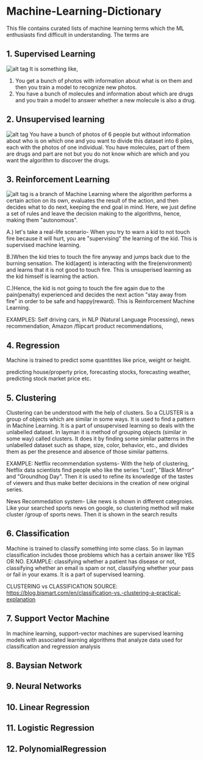# Machine-Learning-Dictionary

This file contains curated lists of machine learning terms which the ML enthusiasts find difficult in understanding.
The terms are 

## 1. Supervised Learning
![alt tag](https://cdn.educba.com/academy/wp-content/uploads/2019/08/What-is-supervised-learning.jpg)
It is something like,
1. You get a bunch of photos with information about what is on them and then you train a model to recognize new photos.
2. You have a bunch of molecules and information about which are drugs and you train a model to answer whether a new molecule is also a drug.


## 2. Unsupervised learning
![alt tag](https://static.javatpoint.com/tutorial/machine-learning/images/difference-between-supervised-and-unsupervised-learning.jpg)
You have a bunch of photos of 6 people but without information about who is on which one and you want to divide this dataset into 6 piles, each with the photos of one individual.
You have molecules, part of them are drugs and part are not but you do not know which are which and you want the algorithm to discover the drugs.


## 3. Reinforcement Learning
![alt tag](http://url/to/img.png)
is a branch of Machine Learning where the algorithm performs a certain action on its own, evaluates the result of the action, and then decides what to do next, keeping the end goal in mind. Here, we just define a set of rules and leave the decision making to the algorithms, hence, making them "autonomous".

A.) let's take a real-life scenario- When you try to warn a kid to not touch fire because it will hurt, you are "supervising" the learning of the kid. This is supervised machine learning.

B.)When the kid tries to touch the fire anyway and jumps back due to the burning sensation. The kid(agent) is interacting with the fire(environment) and learns that it is not good to touch fire. This is unsuperised learning as the kid himself is learning the action.

C.)Hence, the kid is not going to touch the fire again due to the pain(penalty) experienced and decides the next action "stay away from fire" in order to be safe and happy(reward). This is Reinforcement Machine Learning.

EXAMPLES: Self driving cars, in NLP (Natural Language Processing), news recommendation, Amazon /flipcart product recommendations,



## 4. Regression
Machine is trained to predict some quantitites like price, weight or height. 

predicting house/property price, forecasting stocks, forecasting weather, predicting stock market price etc.



## 5. Clustering
 Clustering can be understood with the help of clusters. So a CLUSTER is a group of objects which are similar in some ways. It is used to find a pattern in Machine Learning. It is a part of unsupervised learning so deals with the unlabelled dataset. In layman it is method of grouping objects (similar in some way) called clusters. It does it by finding some similar patterns in the unlabelled dataset such as shape, size, color, behavior, etc., and divides them as per the presence and absence of those similar patterns. 
 
EXAMPLE: Netflix recommendation systems- With the help of clustering, Netflix data scientists find people who like the series "Lost", "Black Mirror" and "Groundhog Day". Then it is used to refine its knowledge of the tastes of viewers and thus make better decisions in the creation of new original series.

News Recommedation system- Like news is shown in different categroies. Like your searched sports news on google, so clustering method will make cluster /group of sports news. Then it is shown in the search results



## 6. Classification
 Machine is trained to classify something into some class. So in layman classification includes those problems which has a certain answer like YES OR NO. 
EXAMPLE: classifying whether a patient has disease or not, classifying whether an email is spam or not, classifying whether your pass or fail in your exams. It is a part of supervised learning.

CLUSTERING vs CLASSIFICATION
SOURCE: https://blog.bismart.com/en/classification-vs.-clustering-a-practical-explanation


## 7. Support Vector Machine
In machine learning, support-vector machines are supervised learning models with associated learning algorithms that analyze data used for classification and regression analysis


## 8. Baysian Network


## 9. Neural Networks
## 10. Linear Regression
## 11. Logistic Regression
## 12. PolynomialRegression

